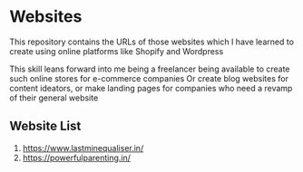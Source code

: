 # Websites

This repository contains the URLs of those websites which I have learned to create using online platforms like Shopify and Wordpress

This skill leans forward into me being a freelancer being available to create such online stores for e-commerce companies
Or create blog websites for content ideators, or make landing pages for companies who need a revamp of their general website

## Website List

1. https://www.lastminequaliser.in/
2. https://powerfulparenting.in/


